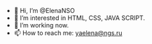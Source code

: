- 👋 Hi, I’m @ElenaNSO
- 👀 I’m interested in HTML, CSS, JAVA SCRIPT.
- 🌱 I’m working now.
- 📫 How to reach me: yaelena@ngs.ru

<!---
ElenaNSO/ElenaNSO is a ✨ special ✨ repository because its `README.md` (this file) appears on your GitHub profile.
You can click the Preview link to take a look at your changes.
--->
